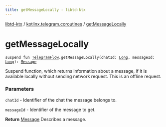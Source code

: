 ```yaml
---
title: getMessageLocally - libtd-ktx
---
```


[libtd-ktx](../index.html) / [kotlinx.telegram.coroutines](index.html) / [getMessageLocally](./get-message-locally.html)

# getMessageLocally

`suspend fun `[`TelegramFlow`](../kotlinx.telegram.core/-telegram-flow/index.html)`.getMessageLocally(chatId: `[`Long`](https://kotlinlang.org/api/latest/jvm/stdlib/kotlin/-long/index.html)`, messageId: `[`Long`](https://kotlinlang.org/api/latest/jvm/stdlib/kotlin/-long/index.html)`): `[`Message`](https://tdlibx.github.io/td/docs/org/drinkless/td/libcore/telegram/TdApi.Message.html)

Suspend function, which returns information about a message, if it is available locally without
sending network request. This is an offline request.

### Parameters

`chatId` - Identifier of the chat the message belongs to.

`messageId` - Identifier of the message to get.

**Return**
[Message](https://tdlibx.github.io/td/docs/org/drinkless/td/libcore/telegram/TdApi.Message.html) Describes a message.

